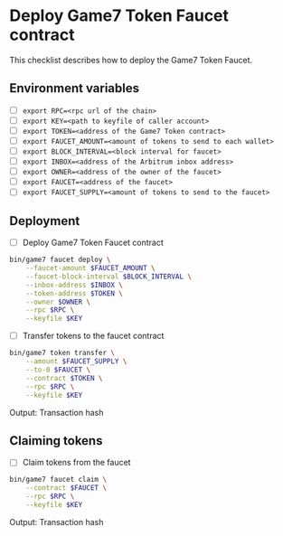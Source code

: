 # Deploy Game7 Token Faucet contract

This checklist describes how to deploy the Game7 Token Faucet.


## Environment variables

- [ ] `export RPC=<rpc url of the chain>`
- [ ] `export KEY=<path to keyfile of caller account>`
- [ ] `export TOKEN=<address of the Game7 Token contract>`
- [ ] `export FAUCET_AMOUNT=<amount of tokens to send to each wallet>`
- [ ] `export BLOCK_INTERVAL=<block interval for faucet>`
- [ ] `export INBOX=<address of the Arbitrum inbox address>`
- [ ] `export OWNER=<address of the owner of the faucet>`
- [ ] `export FAUCET=<address of the faucet>`
- [ ] `export FAUCET_SUPPLY=<amount of tokens to send to the faucet>`

## Deployment

- [ ] Deploy Game7 Token Faucet contract

```bash
bin/game7 faucet deploy \
    --faucet-amount $FAUCET_AMOUNT \
    --faucet-block-interval $BLOCK_INTERVAL \
    --inbox-address $INBOX \
    --token-address $TOKEN \
    --owner $OWNER \
    --rpc $RPC \
    --keyfile $KEY
```

- [ ] Transfer tokens to the faucet contract

```bash
bin/game7 token transfer \
    --amount $FAUCET_SUPPLY \
    --to-0 $FAUCET \
    --contract $TOKEN \
    --rpc $RPC \
    --keyfile $KEY
```
Output: Transaction hash

## Claiming tokens

- [ ] Claim tokens from the faucet

```bash
bin/game7 faucet claim \
    --contract $FAUCET \
    --rpc $RPC \
    --keyfile $KEY
```

Output: Transaction hash